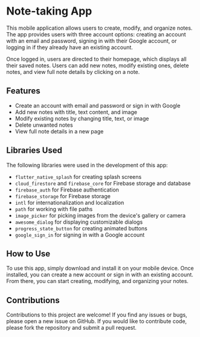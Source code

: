 # Note-taking App

This mobile application allows users to create, modify, and organize notes. The app provides users with three account options: creating an account with an email and password, signing in with their Google account, or logging in if they already have an existing account.

Once logged in, users are directed to their homepage, which displays all their saved notes. Users can add new notes, modify existing ones, delete notes, and view full note details by clicking on a note.

## Features

- Create an account with email and password or sign in with Google
- Add new notes with title, text content, and image  
- Modify existing notes by changing title, text, or image  
- Delete unwanted notes
- View full note details in a new page

## Libraries Used

The following libraries were used in the development of this app:

- `flutter_native_splash` for creating splash screens
- `cloud_firestore` and `firebase_core` for Firebase storage and database
- `firebase_auth` for Firebase authentication
- `firebase_storage` for Firebase storage
- `intl` for internationalization and localization
- `path` for working with file paths
- `image_picker` for picking images from the device's gallery or camera
- `awesome_dialog` for displaying customizable dialogs
- `progress_state_button` for creating animated buttons
- `google_sign_in` for signing in with a Google account

## How to Use

To use this app, simply download and install it on your mobile device. Once installed, you can create a new account or sign in with an existing account. From there, you can start creating, modifying, and organizing your notes.

## Contributions

Contributions to this project are welcome! If you find any issues or bugs, please open a new issue on GitHub. If you would like to contribute code, please fork the repository and submit a pull request.
